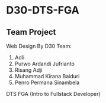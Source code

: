 # D30-DTS-FGA

## Team Project
Web Design By D30 Team:
1. Adli
2. Purwo Ardandi Jufrianto
3. Risang Adji
4. Muhammad Kirana Baiduri
5. Penro Permana Sinambela

DTS FGA (Intro to Fullstack Developer)
